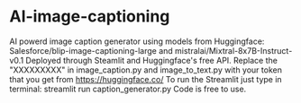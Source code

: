 # AI-image-captioning
AI powerd image caption generator using models from Huggingface: Salesforce/blip-image-captioning-large and mistralai/Mixtral-8x7B-Instruct-v0.1
Deployed through Steamlit and Huggingface's free API.
Replace the "XXXXXXXXX" in image_caption.py and image_to_text.py with your token that you get from https://huggingface.co/
To run the Streamlit just type in terminal: streamlit run caption_generator.py
Code is free to use.
